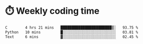 
# :stopwatch: Weekly coding time
<!--START_SECTION:waka-->

```txt
C        4 hrs 21 mins   ███████████████████████▒░   93.75 %
Python   10 mins         █░░░░░░░░░░░░░░░░░░░░░░░░   03.81 %
Text     6 mins          ▓░░░░░░░░░░░░░░░░░░░░░░░░   02.45 %
```

<!--END_SECTION:waka-->


<!-- <p> <img src="https://github-readme-stats.vercel.app/api?username=cozgerest&show_icons=true&hide_border=false" />  </p> -->

